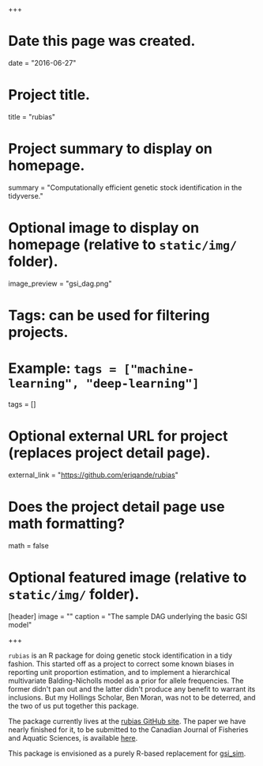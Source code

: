 +++
# Date this page was created.
date = "2016-06-27"

# Project title.
title = "rubias"

# Project summary to display on homepage.
summary = "Computationally efficient genetic stock identification in the tidyverse."

# Optional image to display on homepage (relative to `static/img/` folder).
image_preview = "gsi_dag.png"

# Tags: can be used for filtering projects.
# Example: `tags = ["machine-learning", "deep-learning"]`
tags = []

# Optional external URL for project (replaces project detail page).
external_link = "https://github.com/eriqande/rubias"

# Does the project detail page use math formatting?
math = false

# Optional featured image (relative to `static/img/` folder).
[header]
image = ""
caption = "The sample DAG underlying the basic GSI model"

+++

`rubias` is an R package for doing genetic stock identification in a tidy fashion.
This started off as a project to correct some known biases in reporting unit proportion
estimation, and to implement a hierarchical multivariate Balding-Nicholls model 
as a prior for allele frequencies.  The former didn't pan out and the latter didn't 
produce any benefit to warrant its inclusions.  But my Hollings Scholar, Ben Moran,
was not to be deterred, and the two of us put together this package.

The package currently lives at the [rubias GitHub site](https://github.com/eriqande/rubias).
The paper we have nearly finished for it, to be submitted to the Canadian Journal of
Fisheries and Aquatic Sciences, is available [here](https://github.com/eriqande/bh-reporting-units-doc).

This package is envisioned as a purely R-based replacement for [gsi_sim](https://github.com/eriqande/gsi_sim).
